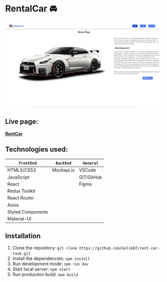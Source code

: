 # RentalCar :oncoming_automobile:

<img width="1000" alt="rentCar" src="src/images/rentCar.png">

## Live page:

[**RentCar**](https://golik07.github.io/rent-car-task/)

## Technologies used:

| `FrontEnd`        | `BackEnd`  | `General`  |
| ----------------- | ---------- | ---------- |
| HTML5/CSS3        | Mockapi.io | VSCode     |
| JavaScript        |            | GIT/GitHub |
| React             |            | Figma      |
| Redux Toolkit     |            |            |
| React Router      |            |            |
| Axios             |            |            |
| Styled Components |            |            |
| Material-UI       |            |            |

## Installation

1. Clone the repository:
   `git clone https://github.com/Golik07/rent-car-task.git`
2. Install the dependencies: `npm install`
3. Run development mode: `npm run dev`
4. Start local server: `npm start`
5. Run production build: `npm build`
